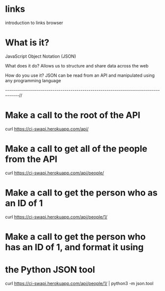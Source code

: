 # links
introduction to links browser



# What is it?
JavaScript Object Notation (JSON)
 
What does it do?
Allows us to structure and share data across the web
 
How do you use it?
JSON can be read from an API and manipulated using any programming language

-------------------------------------------------------------------------------------//

# Make a call to the root of the API
curl https://ci-swapi.herokuapp.com/api/

# Make a call to get all of the people from the API
curl https://ci-swapi.herokuapp.com/api/people/

# Make a call to get the person who as an ID of 1
curl https://ci-swapi.herokuapp.com/api/people/1/

# Make a call to get the person who has an ID of 1, and format it using
# the Python JSON tool
curl https://ci-swapi.herokuapp.com/api/people/1/ | python3 -m json.tool
